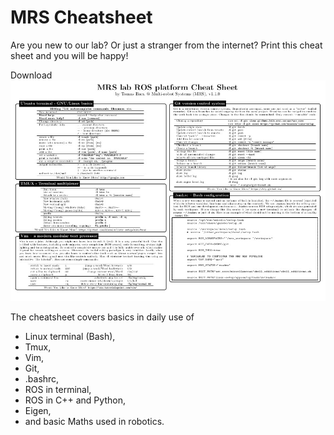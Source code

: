 # MRS Cheatsheet

Are you new to our lab? Or just a stranger from the internet? Print this cheat sheet and you will be happy!

Download [![Cheatsheet PDF](thumbnail.jpg)](https://github.com/ctu-mrs/mrs_cheatsheet/raw/gh-pages/main.pdf)

The cheatsheet covers basics in daily use of
  * Linux terminal (Bash),
  * Tmux,
  * Vim,
  * Git,
  * .bashrc,
  * ROS in terminal,
  * ROS in C++ and Python,
  * Eigen,
  * and basic Maths used in robotics.
